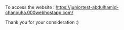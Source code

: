 To access the website :
https://juniortest-abdulhamid-chanouha.000webhostapp.com/

Thank you for your consideration :)
